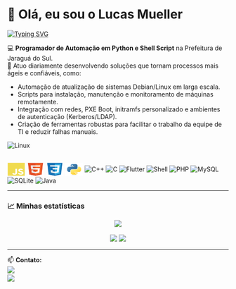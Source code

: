 # 👋 Olá, eu sou o Lucas Mueller  

[![Typing SVG](https://readme-typing-svg.herokuapp.com?duration=3500&pause=800&center=true&vCenter=true&multiline=true&width=700&height=70&lines=Automação+em+Python+%2B+Shell;Debian%2FLinux%2C+PXE%2C+Kerberos%2C+LDAP%2C+initramfs)](https://git.io/typing-svg)

💻 **Programador de Automação em Python e Shell Script** na Prefeitura de Jaraguá do Sul.  
🚀 Atuo diariamente desenvolvendo soluções que tornam processos mais ágeis e confiáveis, como:  
- Automação de atualização de sistemas Debian/Linux em larga escala.  
- Scripts para instalação, manutenção e monitoramento de máquinas remotamente.  
- Integração com redes, PXE Boot, initramfs personalizado e ambientes de autenticação (Kerberos/LDAP).  
- Criação de ferramentas robustas para facilitar o trabalho da equipe de TI e reduzir falhas manuais.  

<p align="left">
  <img alt="Linux" src="https://img.shields.io/badge/Linux-Debian-informational?style=for-the-badge&logo=debian">
</p>


<div style="display: inline_block"><br>
  <img align="center" alt="Js" height="30" width="40" src="https://raw.githubusercontent.com/devicons/devicon/master/icons/javascript/javascript-plain.svg">
  <img align="center" alt="HTML" height="30" width="40" src="https://raw.githubusercontent.com/devicons/devicon/master/icons/html5/html5-original.svg">
  <img align="center" alt="CSS" height="30" width="40" src="https://raw.githubusercontent.com/devicons/devicon/master/icons/css3/css3-original.svg">
  <img align="center" alt="Python" height="30" width="40" src="https://raw.githubusercontent.com/devicons/devicon/master/icons/python/python-original.svg">
  <img align="center" alt="C++" height="30" width="40" src="https://cdn.jsdelivr.net/gh/devicons/devicon@latest/icons/cplusplus/cplusplus-original.svg" />
  <img align="center" alt="C" height="30" width="40" src="https://cdn.jsdelivr.net/gh/devicons/devicon@latest/icons/c/c-original.svg" />
  <img align="center" alt="Flutter" height="30" width="40" src="https://cdn.jsdelivr.net/gh/devicons/devicon@latest/icons/flutter/flutter-original.svg" />
  <img align="center" alt="Shell" height="40" width="40" src="https://cdn.jsdelivr.net/gh/devicons/devicon/icons/bash/bash-original.svg"/>
  <img align="center" alt="PHP" height="32" width="42" src="https://cdn.jsdelivr.net/gh/devicons/devicon/icons/php/php-original.svg">
  <img align="center" alt="MySQL" height="32" width="42" src="https://cdn.jsdelivr.net/gh/devicons/devicon/icons/mysql/mysql-original.svg">
  <img align="center" alt="SQLite" height="32" width="42" src="https://cdn.jsdelivr.net/gh/devicons/devicon/icons/sqlite/sqlite-original.svg">
  <img align="center" alt="Java" height="32" width="42" src="https://cdn.jsdelivr.net/gh/devicons/devicon/icons/java/java-original.svg">
</div>


---

### 📈 Minhas estatísticas
<p align="center">
  <img src="https://raw.githubusercontent.com/LucasMueller134/LucasMueller134/main/profile-summary-card-output/dracula/0-profile-details.svg" />
</p>
<p align="center">
  <img src="https://raw.githubusercontent.com/LucasMueller134/LucasMueller134/main/profile-summary-card-output/dracula/3-stats.svg" />
  <img src="https://raw.githubusercontent.com/LucasMueller134/LucasMueller134/main/profile-summary-card-output/dracula/2-most-commit-language.svg" />
</p>

---

📫 **Contato:**  
<a href = "mailto:lucas134cell@gmail.com"><img src="https://img.shields.io/badge/-Gmail-%23333?style=for-the-badge&logo=gmail&logoColor=white" target="_blank"></a>  
<a href="https://www.linkedin.com/in/lucas-mueller-ab1b1624a" target="_blank"><img src="https://img.shields.io/badge/-LinkedIn-%230077B5?style=for-the-badge&logo=linkedin&logoColor=white" target="_blank"></a>  

